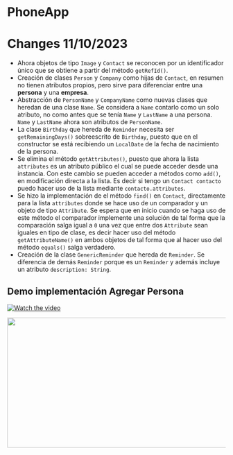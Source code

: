 # PhoneApp


# Changes 11/10/2023

- Ahora objetos de tipo `Image` y `Contact` se reconocen por un identificador único que se obtiene a partir del método `getRefId()`.
- Creación de clases `Person` y `Company` como hijas de `Contact`, en resumen no tienen atributos propios, pero sirve para diferenciar entre una **persona** y una **empresa**.
- Abstracción de `PersonName` y `CompanyName` como nuevas clases que heredan de una clase `Name`. Se considera a `Name` contarlo como un solo atributo, no como antes que se tenía `Name` y `LastName` a una persona. `Name` y `LastName` ahora son atributos de `PersonName`. 
- La clase `Birthday` que hereda de `Reminder` necesita ser `getRemainingDays()` sobreescrito de `Birthday`, puesto que en el constructor se está recibiendo un `LocalDate` de la fecha de nacimiento de la persona.
- Se elimina el método `getAttributes()`, puesto que ahora la lista `attributes` es un atributo público el cual se puede acceder desde una instancia. Con este cambio se pueden acceder a métodos como `add()`, en modificación directa a la lista. Es decir si tengo un `Contact contacto` puedo hacer uso de la lista mediante `contacto.attributes`.
- Se hizo la implementación de el método `find()` en `Contact`, directamente para la lista `attributes` donde se hace uso de un comparador y un objeto de tipo `Attribute`. Se espera que en inicio cuando se haga uso de este método el comparador implemente una solución de tal forma que la comparación salga igual a `0` una vez que entre dos `Attribute` sean iguales en tipo de clase, es decir hacer uso del método `getAttributeName()` en ambos objetos de tal forma que al hacer uso del método `equals()` salga verdadero.
- Creación de la clase `GenericReminder` que hereda de `Reminder`. Se diferencia de demás `Reminder` porque es un `Reminder` y además incluye un atributo `description: String`.

## Demo implementación Agregar Persona

[![Watch the video](https://img.youtube.com/vi/<VIDEO_ID>/hqdefault.jpg)](https://eu-central.storage.cloudconvert.com/tasks/8bc9ae8f-3260-4829-866d-a80174b51a73/Screencast%20from%2010-11-23%2021%3A16%3A17.mp4?X-Amz-Algorithm=AWS4-HMAC-SHA256&X-Amz-Content-Sha256=UNSIGNED-PAYLOAD&X-Amz-Credential=cloudconvert-production%2F20231111%2Ffra%2Fs3%2Faws4_request&X-Amz-Date=20231111T022319Z&X-Amz-Expires=86400&X-Amz-Signature=cf17864974e2481a16942b92f6ee4d89e5a1a5e4989be927dac46b3731877dd6&X-Amz-SignedHeaders=host&response-content-disposition=inline%3B%20filename%3D%22Screencast%20from%2010-11-23%2021%3A16%3A17.mp4%22&response-content-type=video%2Fmp4&x-id=GetObject)

[<img src="https://img.youtube.com/vi/<VIDEO_ID>/hqdefault.jpg" width="600" height="300"
/>](https://www.youtube.com/embed/<VIDEO_ID>)


